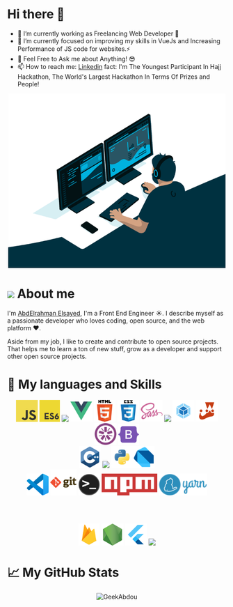 # Hi there 👋

- 🔭 I’m currently working as Freelancing Web Developer 🚀
- 🏃 I’m currently focused on improving my skills in VueJs and Increasing Performance of JS code for websites.⚡ 
- 💬 Feel Free to Ask me about Anything! 😎
- 📫 How to reach me: [Linkedin](https://www.linkedin.com/in/GeekAbdo/)
fact: I'm The Youngest Participant In Hajj Hackathon, The World's Largest Hackathon In Terms Of Prizes and People!



<p align="center">

   <img src="https://raw.githubusercontent.com/GeekAbdou/GeekAbdou/main/code.gif" alt="programmer" width="500" height="400">
   
   <!-- <img src=" https://user-images.githubusercontent.com/43186742/103647974-ce378100-4f64-11eb-8c84-086bf7c62819.gif" alt="programmer" width="500" height="400"> -->
 
  
</p>

# <img src="https://media.giphy.com/media/VgCDAzcKvsR6OM0uWg/giphy.gif" width="50" draggable="false" > About me


I'm [AbdElrahman Elsayed](https://www.linkedin.com/in/geekabdo/), I'm a Front End Engineer ☀️. I describe myself as a passionate developer who loves coding, open source, and the web platform ❤️.

Aside from my job, I like to create and contribute to open source projects. That helps me to learn a ton of new stuff, grow as a developer and support other open source projects.


# 🧰 My languages and Skills

<div align="center">

<img height="50" src="https://raw.githubusercontent.com/github/explore/80688e429a7d4ef2fca1e82350fe8e3517d3494d/topics/javascript/javascript.png">
<img height="50" src="https://raw.githubusercontent.com/MarioTerron/logo-images/master/logos/es6.png">
<img height="50" src="https://raw.githubusercontent.com/remojansen/logo.ts/master/ts.jpg">
<img height="50" src="https://raw.githubusercontent.com/github/explore/80688e429a7d4ef2fca1e82350fe8e3517d3494d/topics/vue/vue.png">
<img height="50" src="https://raw.githubusercontent.com/github/explore/80688e429a7d4ef2fca1e82350fe8e3517d3494d/topics/html/html.png">
<img height="50" src="https://raw.githubusercontent.com/github/explore/80688e429a7d4ef2fca1e82350fe8e3517d3494d/topics/css/css.png">
<img height="50" src="https://raw.githubusercontent.com/github/explore/80688e429a7d4ef2fca1e82350fe8e3517d3494d/topics/sass/sass.png">
<img height="50" src="https://upload.wikimedia.org/wikipedia/commons/4/45/NuxtJS_Logo.png">

<img height="50" src="https://raw.githubusercontent.com/github/explore/80688e429a7d4ef2fca1e82350fe8e3517d3494d/topics/webpack/webpack.png">
<img height="50" src="https://raw.githubusercontent.com/vscode-icons/vscode-icons/master/icons/file_type_jest.svg?sanitize=true">
<img height="50" src="https://raw.githubusercontent.com/Iggy-Codes/logo-images/master/logos/jasmine.png?sanitize=true">
<img height="48" src="https://raw.githubusercontent.com/devicons/devicon/master/icons/bootstrap/bootstrap-plain.svg"/>

<br>

<img height="50" src="https://raw.githubusercontent.com/github/explore/80688e429a7d4ef2fca1e82350fe8e3517d3494d/topics/cpp/cpp.png">
<img height="50" src="https://i.imgur.com/zINUxVf.png">
<img height="50" src="https://raw.githubusercontent.com/github/explore/80688e429a7d4ef2fca1e82350fe8e3517d3494d/topics/python/python.png"><img height="50" src="https://raw.githubusercontent.com/github/explore/80688e429a7d4ef2fca1e82350fe8e3517d3494d/topics/dart/dart.png">

<br>


<img height="50" src="https://raw.githubusercontent.com/github/explore/80688e429a7d4ef2fca1e82350fe8e3517d3494d/topics/visual-studio-code/visual-studio-code.png">
<img height="60" src="https://raw.githubusercontent.com/github/explore/80688e429a7d4ef2fca1e82350fe8e3517d3494d/topics/git/git.png">
<img height="50" src="https://raw.githubusercontent.com/github/explore/80688e429a7d4ef2fca1e82350fe8e3517d3494d/topics/terminal/terminal.png">
<img height="50" src="https://raw.githubusercontent.com/MarioTerron/logo-images/master/logos/npm.png">
<img height="50" src="https://raw.githubusercontent.com/MarioTerron/logo-images/master/logos/yarn.png">
 
<br><br>

<img height="50" src="https://raw.githubusercontent.com/github/explore/80688e429a7d4ef2fca1e82350fe8e3517d3494d/topics/firebase/firebase.png">
<img height="50" src="https://raw.githubusercontent.com/github/explore/80688e429a7d4ef2fca1e82350fe8e3517d3494d/topics/nodejs/nodejs.png">
<img height="50" src="https://raw.githubusercontent.com/github/explore/80688e429a7d4ef2fca1e82350fe8e3517d3494d/topics/flutter/flutter.png">

<img height="50" src="https://upload.wikimedia.org/wikipedia/commons/thumb/3/38/Jupyter_logo.svg/1767px-Jupyter_logo.svg.png">

</div>


# 📈 My GitHub Stats

<p align="center">
<img height="280"src="https://github-readme-stats.vercel.app/api?username=GeekAbdou&show_icons=true&hide_border=true" alt="GeekAbdou" />

